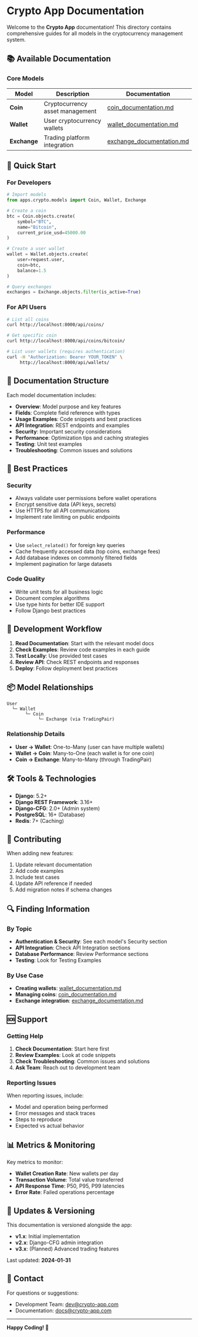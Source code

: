 # Crypto App Documentation

Welcome to the **Crypto App** documentation! This directory contains comprehensive guides for all models in the cryptocurrency management system.

## 📚 Available Documentation

### Core Models

| Model | Description | Documentation |
|-------|-------------|---------------|
| **Coin** | Cryptocurrency asset management | [coin_documentation.md](./coin_documentation.md) |
| **Wallet** | User cryptocurrency wallets | [wallet_documentation.md](./wallet_documentation.md) |
| **Exchange** | Trading platform integration | [exchange_documentation.md](./exchange_documentation.md) |

## 🚀 Quick Start

### For Developers

```python
# Import models
from apps.crypto.models import Coin, Wallet, Exchange

# Create a coin
btc = Coin.objects.create(
    symbol="BTC",
    name="Bitcoin",
    current_price_usd=45000.00
)

# Create a user wallet
wallet = Wallet.objects.create(
    user=request.user,
    coin=btc,
    balance=1.5
)

# Query exchanges
exchanges = Exchange.objects.filter(is_active=True)
```

### For API Users

```bash
# List all coins
curl http://localhost:8000/api/coins/

# Get specific coin
curl http://localhost:8000/api/coins/bitcoin/

# List user wallets (requires authentication)
curl -H "Authorization: Bearer YOUR_TOKEN" \
     http://localhost:8000/api/wallets/
```

## 📖 Documentation Structure

Each model documentation includes:

- **Overview**: Model purpose and key features
- **Fields**: Complete field reference with types
- **Usage Examples**: Code snippets and best practices
- **API Integration**: REST endpoints and examples
- **Security**: Important security considerations
- **Performance**: Optimization tips and caching strategies
- **Testing**: Unit test examples
- **Troubleshooting**: Common issues and solutions

## 🎯 Best Practices

### Security
- Always validate user permissions before wallet operations
- Encrypt sensitive data (API keys, secrets)
- Use HTTPS for all API communications
- Implement rate limiting on public endpoints

### Performance
- Use `select_related()` for foreign key queries
- Cache frequently accessed data (top coins, exchange fees)
- Add database indexes on commonly filtered fields
- Implement pagination for large datasets

### Code Quality
- Write unit tests for all business logic
- Document complex algorithms
- Use type hints for better IDE support
- Follow Django best practices

## 🔧 Development Workflow

1. **Read Documentation**: Start with the relevant model docs
2. **Check Examples**: Review code examples in each guide
3. **Test Locally**: Use provided test cases
4. **Review API**: Check REST endpoints and responses
5. **Deploy**: Follow deployment best practices

## 📦 Model Relationships

```
User
  └─ Wallet
       └─ Coin
            └─ Exchange (via TradingPair)
```

### Relationship Details

- **User → Wallet**: One-to-Many (user can have multiple wallets)
- **Wallet → Coin**: Many-to-One (each wallet is for one coin)
- **Coin → Exchange**: Many-to-Many (through TradingPair)

## 🛠️ Tools & Technologies

- **Django**: 5.2+
- **Django REST Framework**: 3.16+
- **Django-CFG**: 2.0+ (Admin system)
- **PostgreSQL**: 16+ (Database)
- **Redis**: 7+ (Caching)

## 📝 Contributing

When adding new features:

1. Update relevant documentation
2. Add code examples
3. Include test cases
4. Update API reference if needed
5. Add migration notes if schema changes

## 🔍 Finding Information

### By Topic

- **Authentication & Security**: See each model's Security section
- **API Integration**: Check API Integration sections
- **Database Performance**: Review Performance sections
- **Testing**: Look for Testing Examples

### By Use Case

- **Creating wallets**: [wallet_documentation.md](./wallet_documentation.md#creating-a-wallet)
- **Managing coins**: [coin_documentation.md](./coin_documentation.md#usage-examples)
- **Exchange integration**: [exchange_documentation.md](./exchange_documentation.md#api-integration)

## 🆘 Support

### Getting Help

1. **Check Documentation**: Start here first
2. **Review Examples**: Look at code snippets
3. **Check Troubleshooting**: Common issues and solutions
4. **Ask Team**: Reach out to development team

### Reporting Issues

When reporting issues, include:
- Model and operation being performed
- Error messages and stack traces
- Steps to reproduce
- Expected vs actual behavior

## 📊 Metrics & Monitoring

Key metrics to monitor:

- **Wallet Creation Rate**: New wallets per day
- **Transaction Volume**: Total value transferred
- **API Response Time**: P50, P95, P99 latencies
- **Error Rate**: Failed operations percentage

## 🔄 Updates & Versioning

This documentation is versioned alongside the app:

- **v1.x**: Initial implementation
- **v2.x**: Django-CFG admin integration
- **v3.x**: (Planned) Advanced trading features

Last updated: **2024-01-31**

## 📧 Contact

For questions or suggestions:
- Development Team: dev@crypto-app.com
- Documentation: docs@crypto-app.com

---

**Happy Coding! 🚀**
